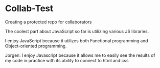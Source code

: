 # Collab-Test
Creating a protected repo for collaborators

The coolest part about JavaScript so far is utilizing various JS libraries.

I enjoy JavaScript because it utilizes both Functional programming and Object-oriented programming.


Jorgen: I enjoy Javascript because it allows me to easily see the results of my code in practice with its ability to connect to html and css

